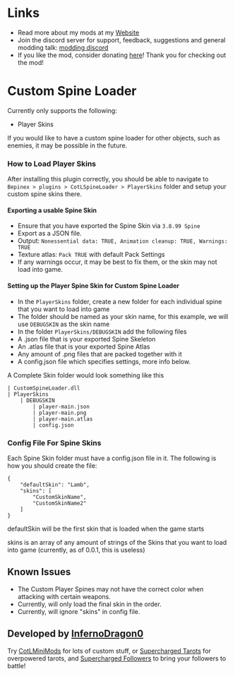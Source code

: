 # Links
- Read more about my mods at my [Website](https://cotlminimod.infernodragon.net/)
- Join the discord server for support, feedback, suggestions and general modding talk: [modding discord](https://discord.gg/MUjww9ndx2)
- If you like the mod, consider donating [here](https://ko-fi.com/infernodragon0)! Thank you for checking out the mod!

# Custom Spine Loader
Currently only supports the following:
- Player Skins

If you would like to have a custom spine loader for other objects, such as enemies, it may be possible in the future.

### How to Load Player Skins
After installing this plugin correctly, you should be able to navigate to ```Bepinex > plugins > CotLSpineLoader > PlayerSkins``` folder and setup your custom spine skins there.

#### Exporting a usable Spine Skin
- Ensure that you have exported the Spine Skin via ```3.8.99 Spine```
- Export as a JSON file.
- Output: ```Nonessential data: TRUE, Animation cleanup: TRUE, Warnings: TRUE```
- Texture atlas: ```Pack TRUE``` with default Pack Settings
- If any warnings occur, it may be best to fix them, or the skin may not load into game.

#### Setting up the Player Spine Skin for Custom Spine Loader
- In the ```PlayerSkins``` folder, create a new folder for each individual spine that you want to load into game
- The folder should be named as your skin name, for this example, we will use ```DEBUGSKIN``` as the skin name
- In the folder ```PlayerSkins/DEBUGSKIN``` add the following files
- A .json file that is your exported Spine Skeleton
- An .atlas file that is your exported Spine Atlas
- Any amount of .png files that are packed together with it
- A config.json file which specifies settings, more info below.

A Complete Skin folder would look something like this
```
| CustomSpineLoader.dll
| PlayerSkins
    | DEBUGSKIN
        | player-main.json
        | player-main.png
        | player-main.atlas
        | config.json
```

### Config File For Spine Skins
Each Spine Skin folder must have a config.json file in it. The following is how you should create the file:
``` 
{   
    "defaultSkin": "Lamb",
    "skins": [
        "CustomSkinName",
        "CustomSkinName2" 
    ]
}
```
defaultSkin will be the first skin that is loaded when the game starts

skins is an array of any amount of strings of the Skins that you want to load into game (currently, as of 0.0.1, this is useless)

## Known Issues
- The Custom Player Spines may not have the correct color when attacking with certain weapons.
- Currently, will only load the final skin in the order.
- Currently, will ignore "skins" in config file.

## Developed by [InfernoDragon0](https://github.com/InfernoDragon0)

Try [CotLMiniMods](https://cult-of-the-lamb.thunderstore.io/package/InfernoDragon0/CotLMiniMods/) for lots of custom stuff, or [Supercharged Tarots](https://thunderstore.io/c/cult-of-the-lamb/p/InfernoDragon0/Supercharged_Tarots/) for overpowered tarots, and [Supercharged Followers](https://thunderstore.io/c/cult-of-the-lamb/p/InfernoDragon0/SuperchargedFollowers/) to bring your followers to battle!
